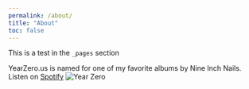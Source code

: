 ```yaml
---
permalink: /about/
title: "About"
toc: false
---
```


This is a test in the `_pages` section

YearZero.us is named for one of my favorite albums by Nine Inch Nails.
Listen on [Spotify](https://open.spotify.com/album/0hdOzMPrGJiGjX3epBP8NN?si=-crCN5qpRB-Tx2hCqHeJFQ)
![Year Zero](https://upload.wikimedia.org/wikipedia/en/0/02/Nine_Inch_Nails_-_Year_Zero.png)
